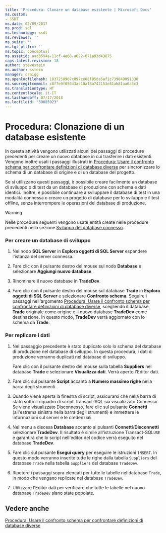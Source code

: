 ```yaml
---
title: 'Procedura: Clonare un database esistente | Microsoft Docs'
ms.custom:
- SSDT
ms.date: 02/09/2017
ms.prod: sql
ms.technology: ssdt
ms.reviewer: ''
ms.suite: ''
ms.tgt_pltfrm: ''
ms.topic: conceptual
ms.assetid: aad3594a-11cf-4e68-a622-071a93d43875
caps.latest.revision: 18
author: stevestein
ms.author: sstein
manager: craigg
ms.openlocfilehash: 1037250907c897ce08f85da5af1c739849091338
ms.sourcegitcommit: c8f7e9f05043ac10af8a742153e81ab81aa6a3c3
ms.translationtype: HT
ms.contentlocale: it-IT
ms.lasthandoff: 07/17/2018
ms.locfileid: "39085923"
---
```

# <a name="how-to-clone-an-existing-database"></a>Procedura: Clonazione di un database esistente
In questa attività vengono utilizzati alcuni dei passaggi di procedure precedenti per creare un nuovo database in cui trasferire i dati esistenti. Vengono inoltre usati i passaggi illustrati in [Procedura: Usare il confronto schema per confrontare definizioni di database diverse](../ssdt/how-to-use-schema-compare-to-compare-different-database-definitions.md) per sincronizzare lo schema di un database di origine e di un database del progetto.  
  
Se si utilizzano questi passaggi, è possibile creare facilmente un database di sviluppo o di test da un database di produzione con schema e dati identici. Inoltre, è possibile continuare a sviluppare il database di test in una modalità connessa o creare un progetto di database per lo sviluppo e il test offline, senza interrompere le operazioni del database di produzione.  
  
> [!WARNING]  
> Nelle procedure seguenti vengono usate entità create nelle procedure precedenti nella sezione [Sviluppo del database connesso](../ssdt/connected-database-development.md).  
  
### <a name="to-create-a-development-database"></a>Per creare un database di sviluppo  
  
1.  Nel nodo **SQL Server** in **Esplora oggetti di SQL Server** espandere l'istanza del server connessa.  
  
2.  Fare clic con il pulsante destro del mouse sul nodo **Database** e selezionare **Aggiungi nuovo database**.  
  
3.  Rinominare il nuovo database in **TradeDev**.  
  
4.  Fare clic con il pulsante destro del mouse sul database **Trade** in **Esplora oggetti di SQL Server** e selezionare **Confronto schema**. Seguire i passaggi nell'argomento [Procedura: Usare il confronto schema per confrontare definizioni di database diverse](../ssdt/how-to-use-schema-compare-to-compare-different-database-definitions.md), scegliendo il database **Trade** originale come origine e il nuovo database **TradeDev** come destinazione. In questo modo, **TradeDev** verrà aggiornato con lo schema da **Trade**.  
  
### <a name="to-replicate-data"></a>Per replicare i dati  
  
1.  Nel passaggio precedente è stato duplicato solo lo schema del database di produzione nel database di sviluppo. In questa procedura, i dati di produzione verranno duplicati nel database di sviluppo.  
  
    Fare clic con il pulsante destro del mouse sulla tabella **Suppliers** nel database **Trade** e selezionare **Visualizza dati**. Verrà aperto l'Editor dati.  
  
2.  Fare clic sul pulsante **Script** accanto a **Numero massimo righe** nella barra degli strumenti.  
  
3.  Quando viene aperta la finestra di script, assicurarsi che nella barra di stato sotto il riquadro di script Transact\-SQL sia visualizzato Connesso. Se viene visualizzato Disconnesso, fare clic sul pulsante **Connetti** (all'estrema sinistra nella barra degli strumenti) e immettere le informazioni sul server e le credenziali.  
  
4.  Nel menu a discesa **Database** accanto ai pulsanti **Connetti**/**Disconnetti** selezionare **TradeDev**. Il risultato è simile all'istruzione Transact\-SQL`USE` e garantirà che lo script nell'editor del codice verrà eseguito nel database **TradeDev**.  
  
5.  Fare clic sul pulsante **Esegui query** per eseguire le istruzioni `INSERT`. In questo modo verranno inserite tutte le righe dalla tabella `Suppliers` del database `Trade` nella tabella `Suppliers` del database `TradeDev`.  
  
6.  Ripetere i passaggi sopra elencati per tutte le tabelle nel database `Trade`, in modo che vengano replicate nel database `TradeDev`.  
  
7.  Utilizzare l'Editor dati per verificare che tutte le tabelle nel nuovo database `TradeDev` siano state popolate.  
  
## <a name="see-also"></a>Vedere anche  
[Procedura: Usare il confronto schema per confrontare definizioni di database diverse](../ssdt/how-to-use-schema-compare-to-compare-different-database-definitions.md)  
  

